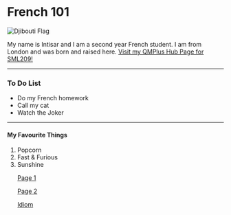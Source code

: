 <h1><strong>French 101</strong></h1>

<img src="https://en.wikipedia.org/wiki/Outline_of_Djibouti#/media/File:Flag_of_Djibouti.svg" alt="Djibouti Flag">

  <p>My name is Intisar and I am a second year French student. I am from London and was born and raised here. 
  <a href="https://hub.qmplus.qmul.ac.uk/artefact/internal/index.php"> Visit my QMPlus Hub Page for SML209!</a>
   <p/>
  
  <hr>
  <h3>To Do List</h3>
  <ul>
  <li>Do my French homework</li>
  <li>Call my cat</li>
  <li>Watch the Joker</li>
  </ul>
  <hr>
  
  <h4>My Favourite Things</h4>
  
<ol>
  <li>Popcorn</li>
  <li>Fast & Furious</li>
  <li>Sunshine</li>

<a href="https://intisarmusa.github.io/sml5202-intisar/page1.html">Page 1</a>

<a href="https://intisarmusa.github.io/sml5202-intisar/page2.html">Page 2</a>

<a href="https://intisarmusa.github.io/sml5202-intisar/idioms.html">Idiom</a>



